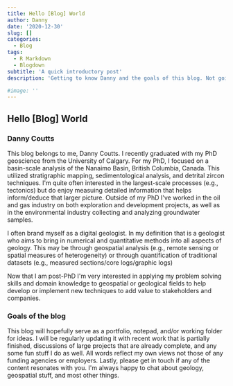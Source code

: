 ```yaml
---
title: Hello [Blog] World
author: Danny
date: '2020-12-30'
slug: []
categories:
  - Blog
tags:
  - R Markdown
  - Blogdown
subtitle: 'A quick introductory post'
description: 'Getting to know Danny and the goals of this blog. Not going to lie, the main motivation was to see this whole thing is working...'

#image: ''
---
```


## Hello [Blog] World 

### Danny Coutts
This blog belongs to me, Danny Coutts. I recently graduated with my PhD geoscience from the University of Calgary. For my PhD, I focused on a basin-scale analysis of the Nanaimo Basin, British Columbia, Canada. This utilized stratigraphic mapping, sedimentological analysis, and detrital zircon techniques. I'm quite often interested in the largest-scale processes (e.g., tectonics) but do enjoy measuing detailed information that helps inform/deduce that larger picture. Outside of my PhD I've worked in the oil and gas industry on both exploration and development projects, as well as in the environmental industry collecting and analyzing groundwater samples.

I often brand myself as a digital geologist. In my definition that is a geologist who aims to bring in numerical and quantitative methods into all aspects of geology. This may be through geospatial analysis (e.g., remote sensing or spatial measures of heterogeneity) or through quantification of traditional datasets (e.g., measured sections/core logs/graphic logs)

Now that I am post-PhD I'm very interested in applying my problem solving skills and domain knowledge to geospatial or geological fields to help develop or implement new techniques to add value to stakeholders and companies.


### Goals of the blog
This blog will hopefully serve as a portfolio, notepad, and/or working folder for ideas. I will be regularly updating it with recent work that is partially finished, discussions of large projects that are already complete, and any some fun stuff I do as well. All words reflect my own views not those of any funding agencies or employers. Lastly, please get in touch if any of the content resonates with you. I'm always happy to chat about geology, geospatial stuff, and most other things.